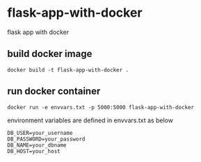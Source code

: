 # flask-app-with-docker
flask app with docker

## build docker image
```
docker build -t flask-app-with-docker .
```

## run  docker container
```
docker run -e envvars.txt -p 5000:5000 flask-app-with-docker
```
environment variables are defined in envvars.txt as below
```
DB_USER=your_username
DB_PASSWORD=your_password
DB_NAME=your_dbname
DB_HOST=your_host
```

